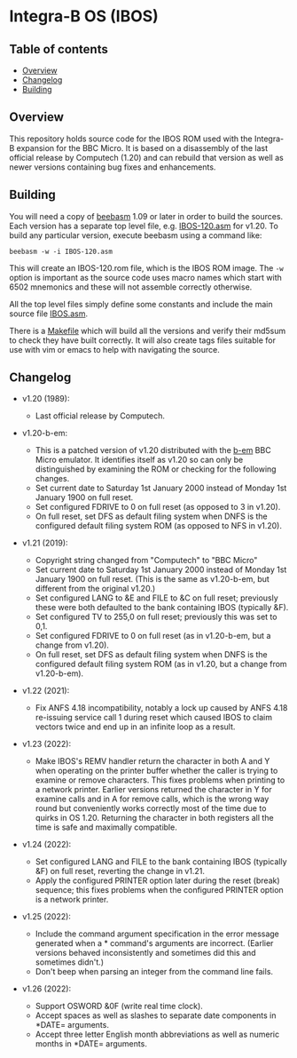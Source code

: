 # Integra-B OS (IBOS)

## Table of contents
- [Overview](#overview)
- [Changelog](#changelog)
- [Building](#building)

## Overview

This repository holds source code for the IBOS ROM used with the Integra-B expansion for the BBC Micro. It is based on a disassembly of the last official release by Computech (1.20) and can rebuild that version as well as newer versions containing bug fixes and enhancements.

## Building

You will need a copy of [beebasm](https://github.com/stardot/beebasm) 1.09 or later in order to build the sources. Each version has a separate top level file, e.g. [IBOS-120.asm](IBOS-120.asm) for v1.20. To build any particular version, execute beebasm using a command like:
```
beebasm -w -i IBOS-120.asm
```
This will create an IBOS-120.rom file, which is the IBOS ROM image. The `-w` option is important as the source code uses macro names which start with 6502 mnemonics and these will not assemble correctly otherwise.

All the top level files simply define some constants and include the main source file [IBOS.asm](IBOS.asm).

There is a [Makefile](Makefile) which will build all the versions and verify their md5sum to check they have built correctly. It will also create tags files suitable for use with vim or emacs to help with navigating the source.

## Changelog

* v1.20 (1989):
  * Last official release by Computech.

* v1.20-b-em:
  * This is a patched version of v1.20 distributed with the [b-em](https://github.com/stardot/b-em) BBC Micro emulator. It identifies itself as v1.20 so can only be distinguished by examining the ROM or checking for the following changes.
  * Set current date to Saturday 1st January 2000 instead of Monday 1st January 1900 on full reset.
  * Set configured FDRIVE to 0 on full reset (as opposed to 3 in v1.20).
  * On full reset, set DFS as default filing system when DNFS is the configured default filing system ROM (as opposed to NFS in v1.20).

* v1.21 (2019):
  * Copyright string changed from "Computech" to "BBC Micro"
  * Set current date to Saturday 1st January 2000 instead of Monday 1st January 1900 on full reset. (This is the same as v1.20-b-em, but different from the original v1.20.)
  * Set configured LANG to &E and FILE to &C on full reset; previously these were both defaulted to the bank containing IBOS (typically &F).
  * Set configured TV to 255,0 on full reset; previously this was set to 0,1.
  * Set configured FDRIVE to 0 on full reset (as in v1.20-b-em, but a change from v1.20).
  * On full reset, set DFS as default filing system when DNFS is the configured default filing system ROM (as in v1.20, but a change from v1.20-b-em).

* v1.22 (2021):
  * Fix ANFS 4.18 incompatibility, notably a lock up caused by ANFS 4.18 re-issuing service call 1 during reset which caused IBOS to claim vectors twice and end up in an infinite loop as a result.

* v1.23 (2022):
  * Make IBOS's REMV handler return the character in both A and Y when operating on the printer buffer whether the caller is trying to examine or remove characters. This fixes problems when printing to a network printer. Earlier versions returned the character in Y for examine calls and in A for remove calls, which is the wrong way round but conveniently works correctly most of the time due to quirks in OS 1.20. Returning the character in both registers all the time is safe and maximally compatible.

* v1.24 (2022):
  * Set configured LANG and FILE to the bank containing IBOS (typically &F) on full reset, reverting the change in v1.21.
  * Apply the configured PRINTER option later during the reset (break) sequence; this fixes problems when the configured PRINTER option is a network printer.

* v1.25 (2022):
  * Include the command argument specification in the error message generated when a * command's arguments are incorrect. (Earlier versions behaved inconsistently and sometimes did this and sometimes didn't.)
  * Don't beep when parsing an integer from the command line fails.

* v1.26 (2022):
  * Support OSWORD &0F (write real time clock).
  * Accept spaces as well as slashes to separate date components in *DATE= arguments.
  * Accept three letter English month abbreviations as well as numeric months in *DATE= arguments.
